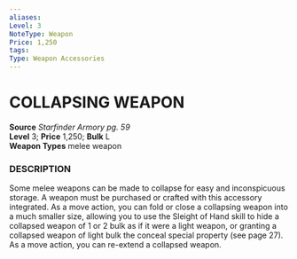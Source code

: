 ```yaml
---
aliases: 
Level: 3
NoteType: Weapon
Price: 1,250
tags: 
Type: Weapon Accessories
---
```



# COLLAPSING WEAPON
**Source** _Starfinder Armory pg. 59_  
**Level** 3; **Price** 1,250; **Bulk** L  
**Weapon Types** melee weapon

### DESCRIPTION

Some melee weapons can be made to collapse for easy and inconspicuous storage. A weapon must be purchased or crafted with this accessory integrated. As a move action, you can fold or close a collapsing weapon into a much smaller size, allowing you to use the Sleight of Hand skill to hide a collapsed weapon of 1 or 2 bulk as if it were a light weapon, or granting a collapsed weapon of light bulk the conceal special property (see page 27). As a move action, you can re-extend a collapsed weapon.